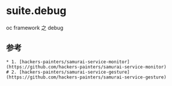 # suite.debug
oc framework 之 debug


## 参考

	* 1. [hackers-painters/samurai-service-monitor](https://github.com/hackers-painters/samurai-service-monitor)
	# 2. [hackers-painters/samurai-service-gesture](https://github.com/hackers-painters/samurai-service-gesture)